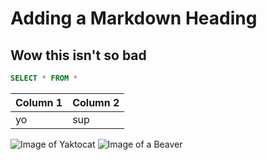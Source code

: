 # Adding a Markdown Heading
## Wow this isn't so bad

```SQL
SELECT * FROM *
```

Column 1 | Column 2
-|-
yo|sup


![Image of Yaktocat](https://octodex.github.com/images/yaktocat.png)
![Image of a Beaver](https://en.wikipedia.org/wiki/Beaver#/media/File:American_Beaver.jpg)
